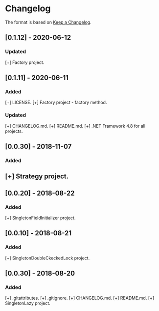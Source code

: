 # Changelog

The format is based on [Keep a Changelog](https://keepachangelog.com/en/1.0.0/).

## [0.1.12] - 2020-06-12
### Updated
  [+] Factory project.

## [0.1.11] - 2020-06-11
### Added
  [+] LICENSE.
  [+] Factory project - factory method.
### Updated
  [+] CHANGELOG.md.
  [+] README.md.
  [+] .NET Framework 4.8 for all projects.

## [0.0.30] - 2018-11-07
### Added
  [+] Strategy project.
----------------------------------------------------------------------------------------------------

## [0.0.20] - 2018-08-22
### Added
  [+] SingletonFieldInitializer project.

## [0.0.10] - 2018-08-21
### Added
  [+] SingletonDoubleCkeckedLock project.

## [0.0.30] - 2018-08-20
### Added
  [+] .gitattributes.
  [+] .gitignore.
  [+] CHANGELOG.md.
  [+] README.md.
  [+] SingletonLazy project.

